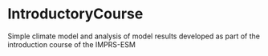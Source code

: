 # IntroductoryCourse
Simple climate model and analysis of model results developed as part of the introduction course of the IMPRS-ESM
